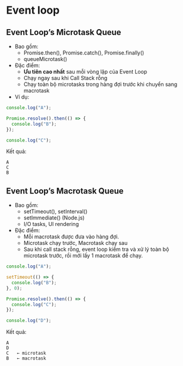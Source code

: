 # Event loop

## Event Loop’s Microtask Queue

- Bao gồm:
  - Promise.then(), Promise.catch(), Promise.finally()
  - queueMicrotask()
- Đặc điểm:
  - **Ưu tiên cao nhất** sau mỗi vòng lặp của Event Loop
  - Chạy ngay sau khi Call Stack rỗng
  - Chạy toàn bộ microtasks trong hàng đợi trước khi chuyển sang macrotask
- Ví dụ:

```javascript
console.log("A");

Promise.resolve().then(() => {
  console.log("B");
});

console.log("C");
```

Kết quả:

```
A
C
B
```

## Event Loop’s Macrotask Queue

- Bao gồm:
  - setTimeout(), setInterval()
  - setImmediate() (Node.js)
  - I/O tasks, UI rendering
- Đặc điểm:
  - Mỗi macrotask được đưa vào hàng đợi.
  - Microtask chạy trước, Macrotask chạy sau
  - Sau khi call stack rỗng, event loop kiểm tra và xử lý toàn bộ microtask trước, rồi mới lấy 1 macrotask để chạy.

```javascript
console.log("A");

setTimeout(() => {
  console.log("B");
}, 0);

Promise.resolve().then(() => {
  console.log("C");
});

console.log("D");
```

Kết quả:

```
A
D
C   ← microtask
B   ← macrotask
```
